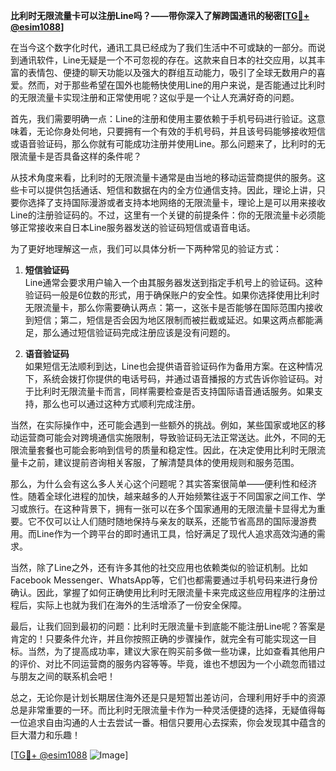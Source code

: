 **比利时无限流量卡可以注册Line吗？——带你深入了解跨国通讯的秘密[[TG💪+ @esim1088](https://t.me/s/esim1088)]**

在当今这个数字化时代，通讯工具已经成为了我们生活中不可或缺的一部分。而说到通讯软件，Line无疑是一个不可忽视的存在。这款来自日本的社交应用，以其丰富的表情包、便捷的聊天功能以及强大的群组互动能力，吸引了全球无数用户的喜爱。然而，对于那些希望在国外也能畅快使用Line的用户来说，是否能通过比利时的无限流量卡实现注册和正常使用呢？这似乎是一个让人充满好奇的问题。

首先，我们需要明确一点：Line的注册和使用主要依赖于手机号码进行验证。这意味着，无论你身处何地，只要拥有一个有效的手机号码，并且该号码能够接收短信或语音验证码，那么你就有可能成功注册并使用Line。那么问题来了，比利时的无限流量卡是否具备这样的条件呢？

从技术角度来看，比利时的无限流量卡通常是由当地的移动运营商提供的服务。这些卡可以提供包括通话、短信和数据在内的全方位通信支持。因此，理论上讲，只要你选择了支持国际漫游或者支持本地网络的无限流量卡，理论上是可以用来接收Line的注册验证码的。不过，这里有一个关键的前提条件：你的无限流量卡必须能够正常接收来自日本Line服务器发送的验证码短信或语音电话。

为了更好地理解这一点，我们可以具体分析一下两种常见的验证方式：

1. **短信验证码**  
   Line通常会要求用户输入一个由其服务器发送到指定手机号上的验证码。这种验证码一般是6位数的形式，用于确保账户的安全性。如果你选择使用比利时无限流量卡，那么你需要确认两点：第一，这张卡是否能够在国际范围内接收到短信；第二，短信是否会因为地区限制而被拦截或延迟。如果这两点都能满足，那么通过短信验证码完成注册应该是没有问题的。

2. **语音验证码**  
   如果短信无法顺利到达，Line也会提供语音验证码作为备用方案。在这种情况下，系统会拨打你提供的电话号码，并通过语音播报的方式告诉你验证码。对于比利时无限流量卡而言，同样需要检查是否支持国际语音通话服务。如果支持，那么也可以通过这种方式顺利完成注册。

当然，在实际操作中，还可能会遇到一些额外的挑战。例如，某些国家或地区的移动运营商可能会对跨境通信实施限制，导致验证码无法正常送达。此外，不同的无限流量套餐也可能会影响到信号的质量和稳定性。因此，在决定使用比利时无限流量卡之前，建议提前咨询相关客服，了解清楚具体的使用规则和服务范围。

那么，为什么会有这么多人关心这个问题呢？其实答案很简单——便利性和经济性。随着全球化进程的加快，越来越多的人开始频繁往返于不同国家之间工作、学习或旅行。在这种背景下，拥有一张可以在多个国家通用的无限流量卡显得尤为重要。它不仅可以让人们随时随地保持与亲友的联系，还能节省高昂的国际漫游费用。而Line作为一个跨平台的即时通讯工具，恰好满足了现代人追求高效沟通的需求。

当然，除了Line之外，还有许多其他的社交应用也依赖类似的验证机制。比如Facebook Messenger、WhatsApp等，它们也都需要通过手机号码来进行身份确认。因此，掌握了如何正确使用比利时无限流量卡来完成这些应用程序的注册过程后，实际上也就为我们在海外的生活增添了一份安全保障。

最后，让我们回到最初的问题：比利时无限流量卡到底能不能注册Line呢？答案是肯定的！只要条件允许，并且你按照正确的步骤操作，就完全有可能实现这一目标。当然，为了提高成功率，建议大家在购买前多做一些功课，比如查看其他用户的评价、对比不同运营商的服务内容等等。毕竟，谁也不想因为一个小疏忽而错过与朋友之间的联系机会吧！

总之，无论你是计划长期居住海外还是只是短暂出差访问，合理利用好手中的资源总是非常重要的一环。而比利时无限流量卡作为一种灵活便捷的选择，无疑值得每一位追求自由沟通的人士去尝试一番。相信只要用心去探索，你会发现其中蕴含的巨大潜力和乐趣！

[[TG💪+ @esim1088](https://t.me/s/esim1088) ![Image](https://i.postimg.cc/4NQfJmqS/Snipaste-2025-05-13-00-14-12.png)]